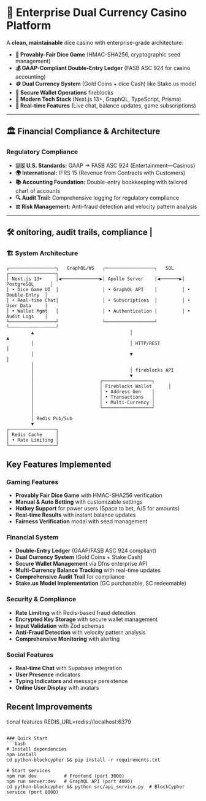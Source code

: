 # 🎲 Enterprise Dual Currency Casino Platform

A **clean, maintainable** dice casino with enterprise-grade architecture:

- **🎯 Provably-Fair Dice Game** (HMAC-SHA256, cryptographic seed management)
- **💰 GAAP-Compliant Double-Entry Ledger** (FASB ASC 924 for casino accounting)
- **🪙 Dual Currency System** (Gold Coins + dice Cash) like Stake.us model
- **🔐 Secure Wallet Operations** fireblocks
- **🚀 Modern Tech Stack** (Next.js 13+, GraphQL, TypeScript, Prisma)
- **💬 Real-time Features** (Live chat, balance updates, game subscriptions)

---

## 🏛️ Financial Compliance & Architecture

### Regulatory Compliance
- **🇺🇸 U.S. Standards:** GAAP → FASB ASC 924 (Entertainment—Casinos)
- **🌍 International:** IFRS 15 (Revenue from Contracts with Customers)
- **📚 Accounting Foundation:** Double-entry bookkeeping with tailored chart of accounts
- **🔍 Audit Trail:** Comprehensive logging for regulatory compliance
- **⚖️ Risk Management:** Anti-fraud detection and velocity pattern analysis  

---

## 🛠️ onitoring, audit trails, compliance   |

### 🏗️ System Architecture

```text
┌─────────────────┐   GraphQL/WS   ┌──────────────────┐   SQL   ┌─────────────────┐
│ Next.js 13+     │◀──────────────▶│ Apollo Server    │◀───────▶│ PostgreSQL      │
│ • Dice Game UI  │                │ • GraphQL API    │         │ • Double-Entry  │
│ • Real-time Chat│                │ • Subscriptions  │         │ • User Data     │
│ • Wallet Mgmt   │                │ • Authentication │         │ • Audit Logs    │
└─────────────────┘                └──────────────────┘         └─────────────────┘
         ▲                                   │                           ▲
         │                                   │ HTTP/REST                 │
         │                                   ▼                           │
         │                       
         │                                   │ fireblocks API
         │                                   ▼
         │                        ┌──────────────────┐
         │                        │ Fireblocks Wallet      │
         │                        │ • Address Gen    │
         │                        │ • Transactions   │
         │                        │ • Multi-Currency │
         │                        └──────────────────┘
         │
         │ Redis Pub/Sub
         ▼
┌─────────────────┐
│ Redis Cache     │
│ • Rate Limiting │
└─────────────────┘
```

## Key Features Implemented

### Gaming Features
- **Provably Fair Dice Game** with HMAC-SHA256 verification
- **Manual & Auto Betting** with customizable settings
- **Hotkey Support** for power users (Space to bet, A/S for amounts)
- **Real-time Results** with instant balance updates
- **Fairness Verification** modal with seed management

### Financial System
- **Double-Entry Ledger** (GAAP/FASB ASC 924 compliant)
- **Dual Currency System** (Gold Coins + Stake Cash)
- **Secure Wallet Management** via Dfns enterprise API
- **Multi-Currency Balance Tracking** with real-time updates
- **Comprehensive Audit Trail** for compliance
- **Stake.us Model Implementation** (GC purchasable, SC redeemable)

### Security & Compliance
- **Rate Limiting** with Redis-based fraud detection
- **Encrypted Key Storage** with secure wallet management
- **Input Validation** with Zod schemas
- **Anti-Fraud Detection** with velocity pattern analysis
- **Comprehensive Monitoring** with alerting

### Social Features
- **Real-time Chat** with Supabase integration
- **User Presence** indicators
- **Typing Indicators** and message persistence
- **Online User Display** with avatars

## Recent Improvements

tional features
REDIS_URL=redis://localhost:6379
```

### Quick Start
```bash
# Install dependencies
npm install
cd python-blockcypher && pip install -r requirements.txt

# Start services
npm run dev          # Frontend (port 3000)
npm run server:dev   # GraphQL API (port 4000)
cd python-blockcypher && python src/api_service.py  # BlockCypher service (port 8000)
```

